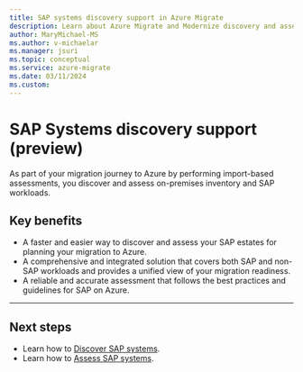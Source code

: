 ```yaml
---
title: SAP systems discovery support in Azure Migrate
description: Learn about Azure Migrate and Modernize discovery and assessment support for SAP systems.
author: MaryMichael-MS
ms.author: v-michaelar
ms.manager: jsuri
ms.topic: conceptual
ms.service: azure-migrate
ms.date: 03/11/2024
ms.custom: 
---
```


# SAP Systems discovery support (preview)

As part of your migration journey to Azure by performing import-based assessments, you discover and assess on-premises inventory and SAP workloads.

## Key benefits

-    A faster and easier way to discover and assess your SAP estates for planning your migration to Azure.
- A comprehensive and integrated solution that covers both SAP and non-SAP workloads and provides a unified view of your migration readiness.
- A reliable and accurate assessment that follows the best practices and guidelines for SAP on Azure.

---

## Next steps

* Learn how to [Discover SAP systems](./tutorial-discover-sap-systems.md).
* Learn how to [Assess SAP systems](./tutorial-assess-sap-systems.md).
